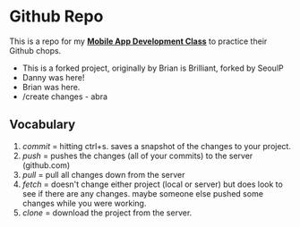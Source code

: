 # Github Repo

This is a repo for my [**Mobile App Development Class**](http://butlercc.edu) to practice their Github chops.

- This is a forked project, originally by Brian is Brilliant, forked by SeoulP
- Danny was here! 
- Brian was here.
- /create changes - abra

## Vocabulary

1. *commit* = hitting ctrl+s. saves a snapshot of the changes to your project.
1. *push* = pushes the changes (all of your commits) to the server (github.com)
1. *pull* = pull all changes down from the server
1. *fetch* = doesn't change either project (local or server) but does look to see if there are any changes. maybe someone else pushed some changes while you were working.
1. *clone* = download the project from the server.
